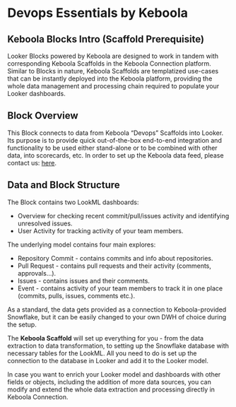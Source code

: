 # Devops Essentials by Keboola

## Keboola Blocks Intro (Scaffold Prerequisite)
Looker Blocks powered by Keboola are designed to work in tandem with corresponding Keboola Scaffolds in the Keboola Connection platform. Similar to Blocks in nature, Keboola Scaffolds are templatized use-cases that can be instantly deployed into the Keboola platform, providing the whole data management and processing chain required to populate your Looker dashboards.

## Block Overview
This Block connects to data from Keboola “Devops” Scaffolds into Looker. Its purpose is to provide quick out-of-the-box end-to-end integration and functionality to be used either stand-alone or to be combined with other data, into scorecards, etc. In order to set up the Keboola data feed, please contact us: [here](https://get.keboola.com/lookerblocks?block=devops_essentials).

## Data and Block Structure
The Block contains two LookML dashboards:

*  Overview for checking recent commit/pull/issues activity and identifying unresolved issues.
*  User Activity for tracking activity of your team members.


The underlying model contains four main explores:

*  Repository Commit - contains commits and info about repositories.
*  Pull Request - contains pull requests and their activity (comments, approvals…).
*  Issues - contains issues and their comments.
*  Event - contains activity of your team members to track it in one place (commits, pulls, issues, comments etc.).

As a standard, the data gets provided as a connection to Keboola-provided Snowflake, but it can be easily changed to your own DWH of choice during the setup.

The **Keboola Scaffold** will set up everything for you - from the data extraction to data transformation, to setting up the Snowflake database with necessary tables for the LookML. All you need to do is set up the connection to the database in Looker and add it to the Looker model.

In case you want to enrich your Looker model and dashboards with other fields or objects, including the addition of more data sources, you can modify and extend the whole data extraction and processing directly in Keboola Connection.
